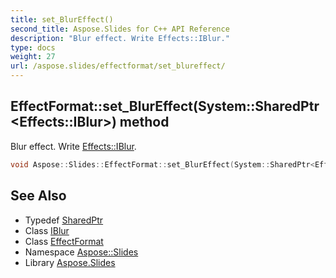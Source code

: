 ```yaml
---
title: set_BlurEffect()
second_title: Aspose.Slides for C++ API Reference
description: "Blur effect. Write Effects::IBlur."
type: docs
weight: 27
url: /aspose.slides/effectformat/set_blureffect/
---
```

## EffectFormat::set_BlurEffect(System::SharedPtr\<Effects::IBlur\>) method


Blur effect. Write [Effects::IBlur](../../../aspose.slides.effects/iblur/).

```cpp
void Aspose::Slides::EffectFormat::set_BlurEffect(System::SharedPtr<Effects::IBlur> value) override
```

## See Also

* Typedef [SharedPtr](../../../system/sharedptr/)
* Class [IBlur](../../../aspose.slides.effects/iblur/)
* Class [EffectFormat](../)
* Namespace [Aspose::Slides](../../)
* Library [Aspose.Slides](../../../)